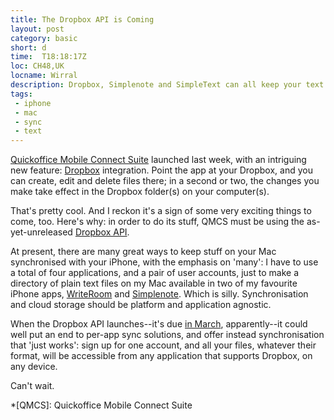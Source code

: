 ```yaml
---
title: The Dropbox API is Coming   
layout: post
category: basic
short: d
time:  T18:18:17Z
loc: CH48,UK
locname: Wirral
description: Dropbox, Simplenote and SimpleText can all keep your text files in sync. 
tags: 
 - iphone
 - mac
 - sync
 - text
---
```


[Quickoffice Mobile Connect Suite](http://blog.quickoffice.com/articles/new-iphone-products-now-available-.html "Quickoffice - New iPhone products now available") launched last week, with an intriguing new feature: [Dropbox](http://dropbox.com) integration. Point the app at your Dropbox, and you can create, edit and delete files there; in a second or two, the changes you make take effect in the Dropbox folder(s) on your computer(s).

That's pretty cool. And I reckon it's a sign of some very exciting things to come, too. Here's why: in order to do its stuff, QMCS must be using the as-yet-unreleased [Dropbox API](http://code.google.com/p/dropbox-api/ "A currently empty repository on Google Code"). 

At present, there are many great ways to keep stuff on your Mac synchronised with your iPhone, with the emphasis on 'many': I have to use a total of four applications, and a pair of user accounts, just to make a directory of plain text files on my Mac available in two of my favourite iPhone apps, [WriteRoom](http://www.hogbaysoftware.com/products/writeroom_iphone) and [Simplenote](http://simplenoteapp.com/). Which is silly. Synchronisation and cloud storage should be platform and application agnostic.

When the Dropbox API launches--it's due [in March](https://www.dropbox.com/votebox/9/dropbox-api "See the first comment, from Arash F."), apparently--it could well put an end to per-app sync solutions, and offer instead synchronisation that 'just works': sign up for one account, and all your files, whatever their format, will be accessible from any application that supports Dropbox, on any device. 

Can't wait.

*[QMCS]: Quickoffice Mobile Connect Suite
